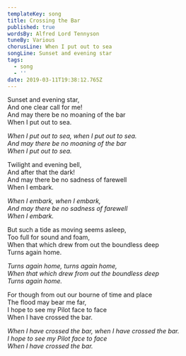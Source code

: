 ```yaml
---
templateKey: song
title: Crossing the Bar
published: true
wordsBy: Alfred Lord Tennyson
tuneBy: Various
chorusLine: When I put out to sea
songLine: Sunset and evening star
tags:
  - song
  - ''
date: 2019-03-11T19:38:12.765Z
---
```

Sunset and evening star,\
And one clear call for me!\
And may there be no moaning of the bar\
When I put out to sea.

_When I put out to sea, when I put out to sea._\
_And may there be no moaning of the bar_\
_When I put out to sea._

Twilight and evening bell,\
And after that the dark!\
And may there be no sadness of farewell\
When I embark.

_When I embark, when I embark,_\
_And may there be no sadness of farewell_\
_When I embark._

But such a tide as moving seems asleep,\
Too full for sound and foam,\
When that which drew from out the boundless deep\
Turns again home.

_Turns again home, turns again home,_\
_When that which drew from out the boundless deep_\
_Turns again home._

For though from out our bourne of time and place\
The flood may bear me far,\
I hope to see my Pilot face to face\
When I have crossed the bar.

_When I have crossed the bar, when I have crossed the bar._\
_I hope to see my Pilot face to face_\
_When I have crossed the bar._
